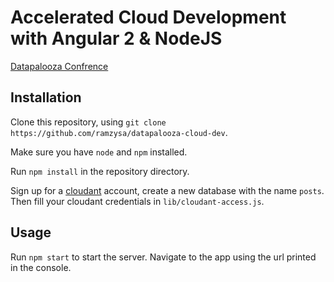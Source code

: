 # Accelerated Cloud Development with Angular 2 & NodeJS
[Datapalooza Confrence](http://www.spark.tc/datapalooza/tel-aviv/)

## Installation
Clone this repository, using `git clone https://github.com/ramzysa/datapalooza-cloud-dev`.

Make sure you have `node` and `npm` installed.

Run `npm install` in the repository directory.

Sign up for a [cloudant](https://cloudant.com/) account, create a new database with the name `posts`. Then fill your cloudant credentials in `lib/cloudant-access.js`.

## Usage
Run `npm start` to start the server. Navigate to the app using the url printed in the console.
